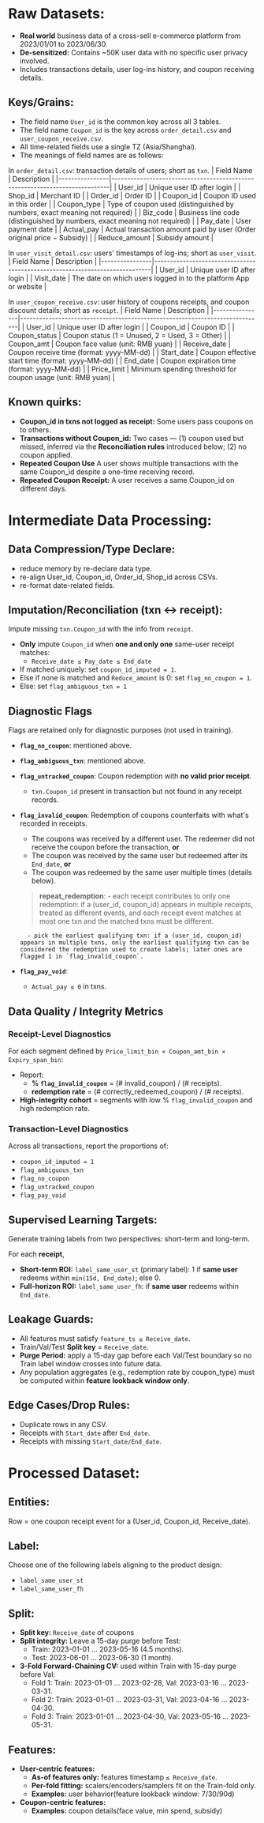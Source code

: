# Raw Datasets: 

- **Real world** business data of a cross-sell e-commerce platform from 2023/01/01 to 2023/06/30.
- **De-sensitized:** Contains ~50K user data with no specific user privacy involved.
- Includes transactions details, user log-ins history, and coupon receiving details.

## Keys/Grains: 

- The field name `User_id` is the common key across all 3 tables.
- The field name `Coupon_id` is the key across `order_detail.csv` and `user_coupon_receive.csv`.
- All time-related fields use a single TZ (Asia/Shanghai).
- The meanings of field names are as follows:

In `order_detail.csv`: transaction details of users; short as `txn`.
| Field Name     | Description                                                                 |
|----------------|-----------------------------------------------------------------------------|
| User_id        | Unique user ID after login                                                  |
| Shop_id        | Merchant ID                                                                 |
| Order_id       | Order ID                                                                    |
| Coupon_id      | Coupon ID used in this order                                                |
| Coupon_type    | Type of coupon used (distinguished by numbers, exact meaning not required)   |
| Biz_code       | Business line code (distinguished by numbers, exact meaning not required)    |
| Pay_date       | User payment date                                                           |
| Actual_pay     | Actual transaction amount paid by user (Order original price − Subsidy)      |
| Reduce_amount  | Subsidy amount                                                              |

In `user_visit_detail.csv`: users' timestamps of log-ins; short as `user_visit`.
| Field Name     | Description                                                                 |
|----------------|-----------------------------------------------------------------------------|
| User_id        | Unique user ID after login                                                  |
| Visit_date     | The date on which users logged in to the platform App or website            |

In `user_coupon_receive.csv`: user history of coupons receipts, and coupon discount details; short as `receipt`.
| Field Name     | Description                                                                 |
|----------------|-----------------------------------------------------------------------------|
| User_id        | Unique user ID after login                                                  |
| Coupon_id      | Coupon ID                                                                   |
| Coupon_status  | Coupon status (1 = Unused, 2 = Used, 3 = Other)                             |
| Coupon_amt     | Coupon face value (unit: RMB yuan)                                          |
| Receive_date   | Coupon receive time (format: yyyy-MM-dd)                                    |
| Start_date     | Coupon effective start time (format: yyyy-MM-dd)                            |
| End_date       | Coupon expiration time (format: yyyy-MM-dd)                                 |
| Price_limit    | Minimum spending threshold for coupon usage (unit: RMB yuan)                |

## Known quirks:

- **Coupon_id in txns not logged as receipt:** Some users pass coupons on to others.
- **Transactions without Coupon_id:** Two cases — (1) coupon used but missed, inferred via the **Reconciliation rules** introduced below; (2) no coupon applied.
- **Repeated Coupon Use** A user shows multiple transactions with the same Coupon_id despite a one-time receiving record.
- **Repeated Coupon Receipt:** A user receives a same Coupon_id on different days.

# Intermediate Data Processing:

## Data Compression/Type Declare:
- reduce memory by re-declare data type.
- re-align User_id, Coupon_id, Order_id, Shop_id across CSVs.
- re-format date-related fields.

## Imputation/Reconciliation (txn ↔ receipt): 
Impute missing `txn.Coupon_id` with the info from `receipt`.

- **Only** impute `Coupon_id` when **one and only one** same-user receipt matches:
    - `Receive_date ≤ Pay_date ≤ End_date`
- If matched uniquely: set `coupon_id_imputed = 1`.
- Else if none is matched and `Reduce_amount` is 0: set `flag_no_coupon = 1`.
- Else: set `flag_ambiguous_txn = 1`

## Diagnostic Flags  
Flags are retained only for diagnostic purposes (not used in training). 

- **`flag_no_coupon`**: mentioned above.
- **`flag_ambiguous_txn`**: mentioned above.

- **`flag_untracked_coupon`**: Coupon redemption with **no valid prior receipt**.  
    - `txn.Coupon_id` present in transaction but not found in any receipt records.  

- **`flag_invalid_coupon`**: Redemption of coupons counterfaits with what's recorded in receipts. 
    - The coupons was received by a different user. The redeemer did not receive the coupon before the transaction, **or**  
    - The coupon was received by the same user but redeemed after its `End_date`, **or**
    - The coupon was redeemed by the same user multiple times (details below).

    >   **repeat_redemption**: 
        - each receipt contributes to only one redemption: if a (user_id, coupon_id) appears in multiple receipts, treated as different events, and each receipt event matches at most one txn and the matched txns must be different.

        - pick the earliest qualifying txn: if a (user_id, coupon_id) appears in multiple txns, only the earliest qualifying txn can be considered the redemption used to create labels; later ones are flagged 1 in `flag_invalid_coupon`.

- **`flag_pay_void`**:
    - `Actual_pay ≤ 0` in txns.

## Data Quality / Integrity Metrics  

### Receipt-Level Diagnostics 

For each segment defined by `Price_limit_bin × Coupon_amt_bin × Expiry_span_bin`:  
- Report: 
    - **% `flag_invalid_coupon`** = (# invalid_coupon) / (# receipts).  
    - **redemption rate** = (# correctly_redeemed_coupon) / (# receipts).
- **High-integrity cohort** = segments with low % `flag_invalid_coupon` and high redemption rate.  

### Transaction-Level Diagnostics  

Across all transactions, report the proportions of:  
- `coupon_id_imputed = 1`  
- `flag_ambiguous_txn`  
- `flag_no_coupon`  
- `flag_untracked_coupon`
- `flag_pay_void`

## Supervised Learning Targets:
Generate training labels from two perspectives: short-term and long-term.

For each **receipt**,
- **Short-term ROI:** `label_same_user_st` (primary label): 1 if **same user** redeems within `min(15d, End_date)`; else 0.
- **Full-horizon ROI:** `label_same_user_fh`: if **same user** redeems within `End_date`.

## Leakage Guards:

- All features must satisfy `feature_ts ≤ Receive_date`.
- Train/Val/Test **Split key** = `Receive_date`.
- **Purge Period:** apply a 15-day gap before each Val/Test boundary so no Train label window crosses into future data.
- Any population aggregates (e.g., redemption rate by coupon_type) must be computed within **feature lookback window only**.

## Edge Cases/Drop Rules:

- Duplicate rows in any CSV.
- Receipts with `Start_date` after `End_date`.
- Receipts with missing `Start_date/End_date`.

# Processed Dataset:

## Entities:
Row = one coupon receipt event for a (User_id, Coupon_id, Receive_date).

## Label:

Choose one of the following labels aligning to the product design:
- `label_same_user_st`
- `label_same_user_fh`

## Split:

- **Split key:** `Receive_date` of coupons
- **Split integrity:** Leave a 15-day purge before Test:  
    - Train: 2023-01-01 … 2023-05-16 (4.5 months).
    - Test:  2023-06-01 … 2023-06-30 (1 month).
- **3-Fold Forward-Chaining CV:** used within Train with 15-day purge before Val:
    - Fold 1: Train: 2023-01-01 … 2023-02-28, Val: 2023-03-16 … 2023-03-31.
    - Fold 2: Train: 2023-01-01 … 2023-03-31, Val: 2023-04-16 … 2023-04-30.
    - Fold 3: Train: 2023-01-01 … 2023-04-30, Val: 2023-05-16 … 2023-05-31.

## Features:

- **User-centric features:**
    - **As-of features only:** features timestamp `≤ Receive_date`.
    - **Per-fold fitting:** scalers/encoders/samplers fit on the Train-fold only.
    - **Examples:** user behavior(feature lookback window: 7/30/90d)
- **Coupon-centric features:**
    - **Examples:** coupon details(face value, min spend, subsidy)



